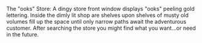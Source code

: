 The "ooks" Store: A dingy store front window displays "ooks" peeling gold lettering. Inside the dimly lit shop are shelves upon shelves of musty old volumes fill up the space until only narrow paths await the adventurous customer. After searching the store you might find what you want...or need in the future. 
